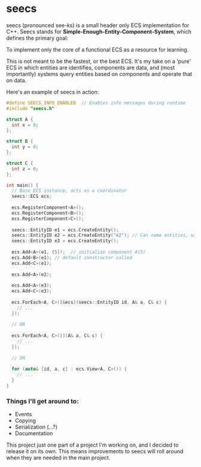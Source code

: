 # seecs

seecs (pronounced see-ks) is a small header only ECS implementation for C++. Seecs stands for **Simple-Enough-Entity-Component-System**, which defines the primary goal:

To implement only the core of a functional ECS as a resource for learning. 

This is not meant to be the fastest, or the best ECS. It's my take on a 'pure' ECS in which entities are identifies, components are data, and (most importantly) systems query entities based on components and operate that on data.

Here's an example of seecs in action:
```cpp
#define SEECS_INFO_ENABLED  // Enables info messages during runtime
#include "seecs.h"

struct A {
  int x = 0;
};

struct B {
  int y = 0;
};

struct C {
  int z = 0;
};

int main() {
  // Base ECS instance, acts as a coordinator
  seecs::ECS ecs;
  
  ecs.RegisterComponent<A>();
  ecs.RegisterComponent<B>();
  ecs.RegisterComponent<C>();
  
  seecs::EntityID e1 = ecs.CreateEntity();
  seecs::EntityID e2 = ecs.CreateEntity("e2"); // Can name entities, will reflect in debug messages
  seecs::EntityID e3 = ecs.CreateEntity();
  
  ecs.Add<A>(e1, {5});  // initialize component A(5)
  ecs.Add<B>(e1); // default constructor called
  ecs.Add<C>(e1);
  
  ecs.Add<A>(e2);
  
  ecs.Add<A>(e3);
  ecs.Add<C>(e3);
  
  ecs.ForEach<A, C>([&ecs](seecs::EntityID id, A& a, C& c) {
    // ...
  });
  
  // OR
  
  ecs.ForEach<A, C>([](A& a, C& c) {
    // ...
  });
  
  // OR
  
  for (auto& [id, a, c] : ecs.View<A, C>()) {
    // ...
  }
}
```

### Things I'll get around to:

- Events
- Copying
- Serialization (...?)
- Documentation

This project just one part of a project I'm working on, and I decided to release it on its own. This means improvements to seecs will roll around when they are needed in the main project.
